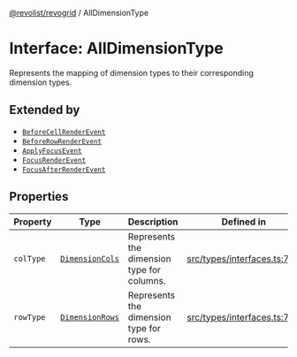 [@revolist/revogrid](README.md) / AllDimensionType

# Interface: AllDimensionType

Represents the mapping of dimension types to their corresponding dimension types.

## Extended by

- [`BeforeCellRenderEvent`](Interface.BeforeCellRenderEvent.md)
- [`BeforeRowRenderEvent`](Interface.BeforeRowRenderEvent.md)
- [`ApplyFocusEvent`](Interface.ApplyFocusEvent.md)
- [`FocusRenderEvent`](Interface.FocusRenderEvent.md)
- [`FocusAfterRenderEvent`](Interface.FocusAfterRenderEvent.md)

## Properties

| Property | Type | Description | Defined in |
| ------ | ------ | ------ | ------ |
| `colType` | [`DimensionCols`](TypeAlias.DimensionCols.md) | Represents the dimension type for columns. | [src/types/interfaces.ts:734](https://github.com/revolist/revogrid/blob/3cf03d1039e53d8581c1791130c13324e129dd40/src/types/interfaces.ts#L734) |
| `rowType` | [`DimensionRows`](TypeAlias.DimensionRows.md) | Represents the dimension type for rows. | [src/types/interfaces.ts:729](https://github.com/revolist/revogrid/blob/3cf03d1039e53d8581c1791130c13324e129dd40/src/types/interfaces.ts#L729) |
